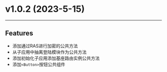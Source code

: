 # v1.0.2 (2023-5-15)
***
## Features

+ 添加通过RAS进行加密的公共方法
+ 从子应用中抽离登陆模块作为公共方法
+ 添加初始化子应用添加基座路由实例公共方法
+ 添加`<Button>`按钮公共组件

